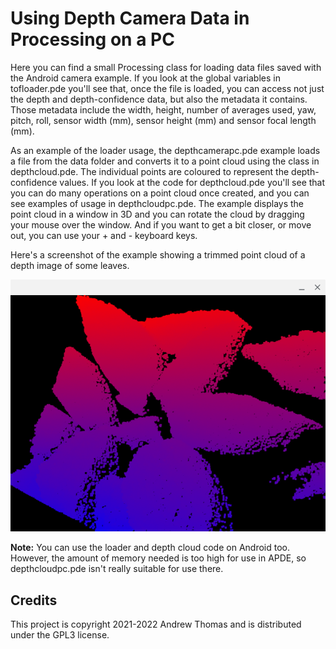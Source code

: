 # Using Depth Camera Data in Processing on a PC

Here you can find a small Processing class for loading data files saved with the Android camera example. If you look at the global variables in tofloader.pde you'll see that, once the file is loaded, you can access not just the depth and depth-confidence data, but also the metadata it contains. Those metadata include the width, height, number of averages used, yaw, pitch, roll, sensor width (mm), sensor height (mm) and sensor focal length (mm).

As an example of the loader usage, the depthcamerapc.pde example loads a file from the data folder and converts it to a point cloud using the class in depthcloud.pde. The individual points are coloured to represent the depth-confidence values. If you look at the code for depthcloud.pde you'll see that you can do many operations on a point cloud once created, and you can see examples of usage in depthcloudpc.pde. The example displays the point cloud in a window in 3D and you can rotate the cloud by dragging your mouse over the window. And if you want to get a bit closer, or move out, you can use your + and - keyboard keys.

Here's a screenshot of the example showing a trimmed point cloud of a depth image of some leaves.

![Screenshot of the code running in Processing on a PC](./depthcampc.png)

**Note:** You can use the loader and depth cloud code on Android too. However, the amount of memory needed is too high for use in APDE, so depthcloudpc.pde isn't really suitable for use there.

## Credits

This project is copyright 2021-2022 Andrew Thomas and is distributed under the GPL3 license.
